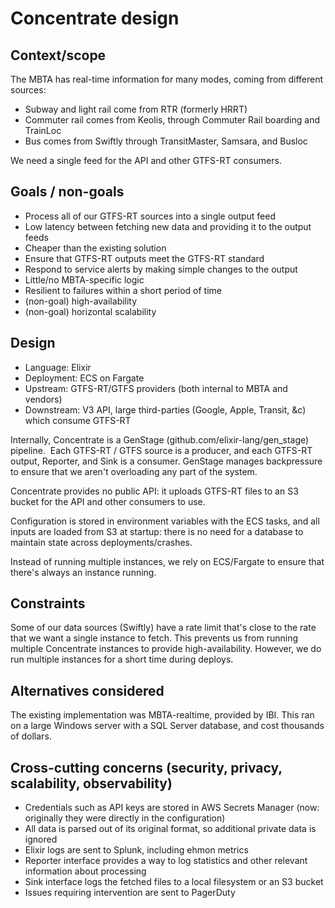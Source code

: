 # Concentrate design

## Context/scope

The MBTA has real-time information for many modes, coming from different sources:
- Subway and light rail come from RTR (formerly HRRT)
- Commuter rail comes from Keolis, through Commuter Rail boarding and TrainLoc
- Bus comes from Swiftly through TransitMaster, Samsara, and Busloc

We need a single feed for the API and other GTFS-RT consumers.

## Goals / non-goals

- Process all of our GTFS-RT sources into a single output feed
- Low latency between fetching new data and providing it to the output feeds
- Cheaper than the existing solution
- Ensure that GTFS-RT outputs meet the GTFS-RT standard
- Respond to service alerts by making simple changes to the output
- Little/no MBTA-specific logic
- Resilient to failures within a short period of time
- (non-goal) high-availability
- (non-goal) horizontal scalability

## Design

- Language: Elixir
- Deployment: ECS on Fargate
- Upstream: GTFS-RT/GTFS providers (both internal to MBTA and vendors)
- Downstream: V3 API, large third-parties (Google, Apple, Transit, &c) which consume GTFS-RT

Internally, Concentrate is a GenStage (github.com/elixir-lang/gen_stage) pipeline.  Each GTFS-RT / GTFS source is a producer, and each GTFS-RT output, Reporter, and Sink is a consumer. GenStage manages backpressure to ensure that we aren't overloading any part of the system.

Concentrate provides no public API: it uploads GTFS-RT files to an S3 bucket for the API and other consumers to use.

Configuration is stored in environment variables with the ECS tasks, and all inputs are loaded from S3 at startup: there is no need for a database to maintain state across deployments/crashes.

Instead of running multiple instances, we rely on ECS/Fargate to ensure that there's always an instance running.

## Constraints

Some of our data sources (Swiftly) have a rate limit that's close to the rate that we want a single instance to fetch. This prevents us from running multiple Concentrate instances to provide high-availability. However, we do run multiple instances for a short time during deploys.

## Alternatives considered

The existing implementation was MBTA-realtime, provided by IBI. This ran on a large Windows server with a SQL Server database, and cost thousands of dollars.

## Cross-cutting concerns (security, privacy, scalability, observability)

- Credentials such as API keys are stored in AWS Secrets Manager (now: originally they were directly in the configuration)
- All data is parsed out of its original format, so additional private data is ignored
- Elixir logs are sent to Splunk, including ehmon metrics
- Reporter interface provides a way to log statistics and other relevant information about processing
- Sink interface logs the fetched files to a local filesystem or an S3 bucket
- Issues requiring intervention are sent to PagerDuty
